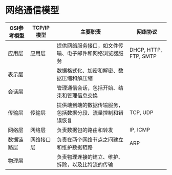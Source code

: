# 网络通信模型
| OSI参考模型 | TCP/IP模型 | 主要职责 | 网络协议 |
| --- | --- | --- | --- |
| 应用层 | 应用层 | 提供网络服务接口，如文件传输、电子邮件和网络浏览器服务 | DHCP, HTTP, FTP, SMTP |
| 表示层 |  | 数据格式化、加密和解密、数据压缩和解压缩 |  |
| 会话层 |  | 管理通信会话，包括开始、结束和管理信息交换 |  |
| 传输层 | 传输层 | 提供端到端的数据传输服务，包括数据分段、流量控制和错误恢复 | TCP, UDP |
| 网络层 | 网络层 | 负责数据包的路由和转发 | IP, ICMP |
| 数据链路层 | 网络接口层 | 负责在两个网络节点之间建立和维护数据链路 | ARP |
| 物理层 |  | 负责物理连接的建立、维护、拆除，以及比特流的传输 |  |